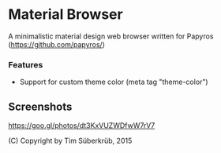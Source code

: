 # Material Browser
A minimalistic material design web browser written for Papyros (https://github.com/papyros/)

### Features
* Support for custom theme color (meta tag "theme-color")

## Screenshots
https://goo.gl/photos/dt3KxVUZWDfwW7rV7

(C) Copyright by Tim Süberkrüb, 2015
